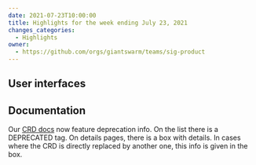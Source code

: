 ```yaml
---
date: 2021-07-23T10:00:00
title: Highlights for the week ending July 23, 2021
changes_categories:
  - Highlights
owner:
  - https://github.com/orgs/giantswarm/teams/sig-product
---
```


## User interfaces


## Documentation

Our [CRD docs](https://docs.giantswarm.io/ui-api/management-api/crd/) now feature deprecation info. On the list there is a DEPRECATED tag. On details pages, there is a box with details. In cases where the CRD is directly replaced by another one, this info is given in the box.